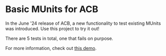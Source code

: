 # Basic MUnits for ACB

In the June '24 release of ACB, a new functionality to test existing MUnits was introduced. Use this project to try it out!

There are 5 tests in total, one that fails on purpose.

For more information, check out [this demo](https://youtu.be/6Kvg4vNoR7s).